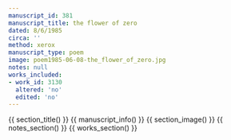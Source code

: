 ```yaml
---
manuscript_id: 381
manuscript_title: the flower of zero
dated: 8/6/1985
circa: ''
method: xerox
manuscript_type: poem
image: poem1985-06-08-the_flower_of_zero.jpg
notes: null
works_included:
- work_id: 3130
  altered: 'no'
  edited: 'no'
---
```


{{ section_title() }}
{{ manuscript_info() }}
{{ section_image() }}
{{ notes_section() }}
{{ works_section() }}
